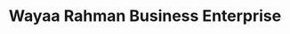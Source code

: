 ---
title: "Wayaa Rahman Business Enterprise"
url: /accra/wayaa-rahman-business-enterprise/
shop: Kopieren
---
